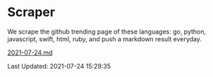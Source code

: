 # Scraper

We scrape the github trending page of these languages: go, python, javascript, swift, html, ruby, and push a markdown result everyday.

[2021-07-24.md](https://github.com/henson/Scraper/blob/master/2021-07-24.md)

Last Updated: 2021-07-24 15:29:35